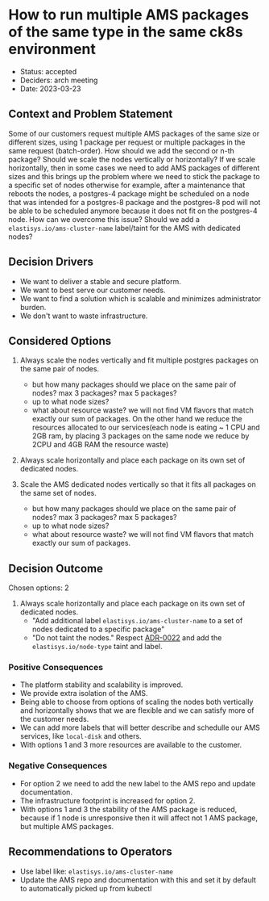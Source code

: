 # How to run multiple AMS packages of the same type in the same ck8s environment

* Status: accepted
* Deciders: arch meeting
* Date: 2023-03-23

## Context and Problem Statement

Some of our customers request multiple AMS packages of the same size or different sizes, using 1 package per request or multiple packages in the same request (batch-order).
How should we add the second or n-th package? Should we scale the nodes vertically or horizontally?
If we scale horizontally, then in some cases we need to add AMS packages of different sizes and this brings up the problem where we need to stick the package to a specific set of nodes otherwise for example, after a maintenance that reboots the nodes, a postgres-4 package might be scheduled on a node that was intended for a postgres-8 package and the postgres-8 pod will not be able to be scheduled anymore because it does not fit on the postgres-4 node.
How can we overcome this issue? Should we add a `elastisys.io/ams-cluster-name` label/taint for the AMS with dedicated nodes?


## Decision Drivers

* We want to deliver a stable and secure platform.
* We want to best serve our customer needs.
* We want to find a solution which is scalable and minimizes administrator burden.
* We don't want to waste infrastructure.

## Considered Options

1. Always scale the nodes vertically and fit multiple postgres packages on the same pair of nodes.
    * but how many packages should we place on the same pair of nodes? max 3 packages? max 5 packages?
    * up to what node sizes?
    * what about resource waste? we will not find VM flavors that match exactly our sum of packages.
On the other hand we reduce the resources allocated to our services(each node is eating ~ 1 CPU and 2GB ram, by placing 3 packages on the same node we reduce by 2CPU and 4GB RAM the resource waste)
2. Always scale horizontally and place each package on its own set of dedicated nodes.

3. Scale the AMS dedicated nodes vertically so that it fits all packages on the same set of nodes.
    * but how many packages should we place on the same pair of nodes? max 3 packages? max 5 packages?
    * up to what node sizes?
    * what about resource waste? we will not find VM flavors that match exactly our sum of packages.

## Decision Outcome

Chosen options: 2

1. Always scale horizontally and place each package on its own set of dedicated nodes.
    * "Add additional label `elastisys.io/ams-cluster-name` to a set of nodes dedicated to a specific package"
    * "Do not taint the nodes."
Respect [ADR-0022](0022-use-dedicated-nodes-for-additional-services.md) and add the `elastisys.io/node-type` taint and label.

### Positive Consequences

* The platform stability and scalability is improved.
* We provide extra isolation of the AMS.
* Being able to choose from options of scaling the nodes both vertically and horizontally shows that we are flexible and we can satisfy more of the customer needs.
* We can add more labels that will better describe and schedulle our AMS services, like `local-disk` and others.
* With options 1 and 3 more resources are available to the customer.

### Negative Consequences

* For option 2 we need to add the new label to the AMS repo and update documentation.
* The infrastructure footprint is increased for option 2.
* With options 1 and 3 the stability of the AMS package is reduced, because if 1 node is unresponsive then it will affect not 1 AMS package, but multiple AMS packages.

## Recommendations to Operators

- Use label like: `elastisys.io/ams-cluster-name`
- Update the AMS repo and documentation with this and set it by default to automatically picked up from kubectl
